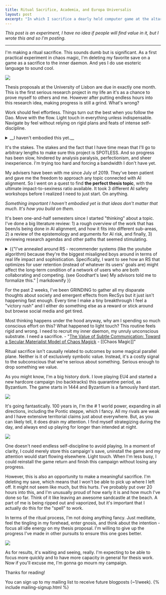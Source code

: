 ```yaml
---
title: Ritual Sacrifice, Academia, and Europa Universalis
layout: post
excerpt: "In which I sacrifice a dearly held computer game at the altar of academic glory."
---
```


_This post is an experiment, I have no idea if people will find value in it, but I wrote this and so I'm posting._

***

I'm making a ritual sacrifice. This sounds dumb but is significant. As a first practical experiment in chaos magic, I'm deleting my favorite save on a game as a sacrifice to the inner daemon. And yes I do use esoteric language to sound cool.

![](https://firebasestorage.googleapis.com/v0/b/firescript-577a2.appspot.com/o/imgs%2Fapp%2Fxiqo%2FP9nSfgysiT?alt=media&token=f61b8eb7-016e-47ca-b84e-7051901d3477)

Thesis proposals at the University of Lisbon are due in exactly one month. This is the first serious research project in my life an it's as a chance to prove myself to others and me. However after putting endless hours into this research idea, making progress is still a grind. What's wrong?

Work should feel effortless. Things turn out the best when you follow the Dao. Move with the flow. Light touch in everything unless indispensable. Navigate by feel without relying on rigid plans and feats of intense self-discipline. 

<div markdown="1">
<details markdown="1">
  <summary markdown="1">__I haven't embodied this yet.__</summary>
  - There's a fuzzy line between flow and laziness, but I think they can be reliably distinguished. 
  - I'm not saying slack off or taking big uncalculated risks. I'm saying bring attention to your options and and take the one that feels right. 
  - If you pay a modicum of attention you will not end up homeless, your social safety net will support you, we can count on each other. 
  - I think of the dao as a magnetic field both in physical space and in thought space. The way I feel it most clearly is by feeling how anxiety in my belly responds when I focus on regions of a space. It probably varies between people. It's probably easier to feel the dao if you medidate and keep good internal hygiene in general. 
  - [Magick Without Tears](https://hermetic.com/crowley/magick-without-tears/mwt_02)mpany Refsnes Data.</p>
</details>
</div>

It's the stakes. The stakes and the fact that I have time mean that I'll go to arbitrary lengths to make sure this project is SPOTLESS. And so progress has been slow, hindered by analysis paralysis, perfectionism, and sheer inexperience. I'm trying too hard and forcing a bandwidth I don't have yet. 

My advisers have been with me since July of 2019. They've been patient and gave me the freedom to approach any topic connected with AI alignment. So I went on a quest to find __the perfect thesis topic__, with the ultimate impact-to-sexiness ratio available. It took 3 different AI safety workshops before I realized I need to just start. On anything. 

_Something important I haven't embodied yet is that ideas don't matter that much. It's how you build on them._

It's been one-and-half semesters since I started "thinking" about a topic. I've done a big literature review: 1) a rough overview of the work that has been/is being done in AI alignment, and how it fits into different sub-areas, 2) a review of the epistemology and arguments for AI risk, and finally, 3) reviewing research agendas and other paths that seemed stimulating. 

<details>
  <summary>{{"I've annealed around RS - recommender systems (like the youtube algorithm) because they're the biggest misaligned boys around in terms of real life impact and sophistication. Specifically, I want to see how an RS that optimizes for user retention (instead of whatever its users' goals are) might affect the long-term condition of a network of users who are both collaborating and competing. (see Goodhart's law) My advisors told me to formalize this." | markdownify }}
  </summary> 
    {{"- Current recsys are a specific example of the alignment problem in the wild, which I figured might be easier to address than the general version of the problem. RS are misaligned as they clearly have different incentives - increasing retention or ad profit - from their users', who are trying to get information or play games with one another.
    - I told my advisors about this and sketched a rough model to compare how people's opinions on stuff might be influenced by a RS with its own agenda versus a pure Christ-like recommender that has our own best interest at heart. They told me there's a lot of talk about these sorts of topics in academia, but not much action, and to show them a well-defined formal model. 
    - It's been rough. I don't have much experience using game theory to make models, so I keep starting ideas, thinking about some other thing that makes sense but is incompatible, start again, rinse, repeat. Something that is helping but is ULTRA SLOW is actually playing out games between 2 or 3 users and 1 recommender under different set ups. | markdownify }}
</details>

For the past 2 weeks, I've been GRINDING to gather all my disparate thoughts about society and emergent effects from RecSys but it just isn't happening fast enough. Every time I make a tiny breakthrough I feel a "victory rush" and I either do something else as a reward or stick around but browse social media and get tired.

Most thinking happens under the hood anyway, why am I spending so much conscious effort on this? What happened to light touch? This routine feels rigid and wrong. I need to recruit my inner daemon, my unruly unconscious substrate. I need a sacrifice.
    - "[The Value of Subtle Communication: Toward a Secular Materialist Model of Chaos Magick](https://modernmythology.net/the-value-of-subtle-communication-toward-a-secular-materialist-model-of-chaos-magick-c038d5a02fa1) - [[Chaos Magic]]"

Ritual sacrifice isn't causally related to outcomes by some magical parallel plane. Neither is it of exclusively symbolic value. Instead, it's a costly signal to the subconscious that we're serious about something. Serious enough to drop something we value.

As you might know, I'm a big history dork. I love playing EU4 and started a new hardcore campaign (no backtracks) this quarantine period, as Byzantium. The game starts in 1444 and Byzantium is a famously hard start.

![](https://firebasestorage.googleapis.com/v0/b/firescript-577a2.appspot.com/o/imgs%2Fapp%2Fxiqo%2F3Ac73GyRiY?alt=media&token=8098eebd-67a9-4839-aa07-44f41ab2eb67)

It's going fantastically. 100 years in, I'm the # 1 world power, expanding in all directions, including the Pontic steppe, which I fancy. All my rivals are weak and I have extensive territorial claims just about everywhere. But, as you can likely tell, it does drain my attention. I find myself strategizing during the day, and always end up playing for longer than intended at night.

![](https://firebasestorage.googleapis.com/v0/b/firescript-577a2.appspot.com/o/imgs%2Fapp%2Fxiqo%2F69AsS5JudI?alt=media&token=6e783365-3b28-4608-afd2-ded3a36c92f7)

One doesn't need endless self-discipline to avoid playing. In a moment of clarity, I could merely store this campaign's save, uninstall the game and my attention would start flowing elsewhere. Light touch. When I'm less busy, I could reinstall the game return and finish this campaign without losing any progress.

However, this is also an opportunity to make a meaningful sacrifice. I'm deleting my save, which means that I won't be able to pick up where I left off. It might not seem like much, but this hurts. I've probably put over 20 hours into this, and I'm unusually proud of how early it is and how much I've done so far. Think of it like leaving an awesome sandcastle at the beach. A part of me is being ripped out and vaporized, but it's important that I actually do this for the "spell" to work.

In terms of the ritual process, I'm not doing anything fancy. Just meditate, feel the tingling in my forehead, enter gnosis, and think about the intention - focus all idle energy on my thesis proposal. I'm willing to give up the progress I've made in other pursuits to ensure this one goes better.

![](https://firebasestorage.googleapis.com/v0/b/firescript-577a2.appspot.com/o/imgs%2Fapp%2Fxiqo%2FMrOw_b6IiW?alt=media&token=271e90d0-433e-4859-a6ff-9ca0b95fffe5)

As for results, it's waiting and seeing, really. I'm expecting to be able to focus more quickly and to have more capacity in general for thesis work. Now if you'll excuse me, I'm gonna go mourn my campaign.


Thanks for reading!

You can sign up to my mailing list to receive future blogposts (~1/week).
{% include mailing-signup.html %}